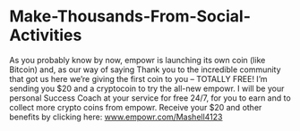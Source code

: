 # Make-Thousands-From-Social-Activities
As you probably know by now, empowr is launching its own coin (like Bitcoin) and, as our way of saying Thank you to the incredible community that got us here we’re giving the first coin to you – TOTALLY FREE!  I’m sending you $20 and a cryptocoin to try the all-new empowr.  I will be your personal Success Coach at your service for free 24/7, for you to earn and to collect more crypto coins from empowr.  Receive your $20 and other benefits by clicking here: www.empowr.com/Mashell4123
